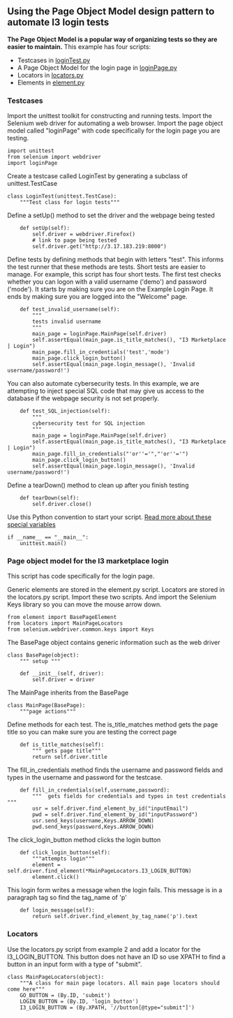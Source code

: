 ## Using the Page Object Model design pattern to automate I3 login tests

**The Page Object Model is a popular way of organizing tests so they are easier to maintain.**  This example has four scripts:

 - Testcases in [loginTest.py](code/04-simple-pom-example/loginTest.py)
 - A Page Object Model for the login page in [loginPage.py](code/04-simple-pom-example/loginPage.py)
 - Locators in [locators.py](code/04-simple-pom-example/locators.py)
 - Elements in [element.py](code/04-simple-pom-example/element.py)

### Testcases

Import the unittest toolkit for constructing and running tests.  Import the Selenium web driver for automating a web browser.  Import the page object model called "loginPage" with code specifically for the login page you are testing.

```
import unittest
from selenium import webdriver
import loginPage
```
Create a testcase called LoginTest by generating a subclass of unittest.TestCase
```
class LoginTest(unittest.TestCase):
    """Test class for login tests"""
```
Define a setUp() method to set the driver and the webpage being tested

```
    def setUp(self):
        self.driver = webdriver.Firefox()
        # link to page being tested
        self.driver.get("http://3.17.183.219:8000")
```
Define tests by defining methods that begin with letters "test".  This informs the test runner that these methods are tests.  Short tests are easier to manage.  For example, this script has four short tests.  The first test checks whether you can logon with a valid username ('demo') and password ('mode').  It starts by making sure you are on the Example Login Page.  It ends by making sure you are logged into the "Welcome" page.
```
    def test_invalid_username(self):
        """
        tests invalid username
        """
        main_page = loginPage.MainPage(self.driver)
        self.assertEqual(main_page.is_title_matches(), "I3 Marketplace | Login")
        main_page.fill_in_credentials('test','mode')
        main_page.click_login_button()
        self.assertEqual(main_page.login_message(), 'Invalid username/password!')
```
You can also automate cybersecurity tests.  In this example, we are attempting to inject special SQL code that may give us access to the database if the webpage security is not set properly.  
```
    def test_SQL_injection(self):
        """
        cybersecurity test for SQL injection
        """
        main_page = loginPage.MainPage(self.driver)
        self.assertEqual(main_page.is_title_matches(), "I3 Marketplace | Login")
        main_page.fill_in_credentials("'or''='","'or''='")
        main_page.click_login_button()
        self.assertEqual(main_page.login_message(), 'Invalid username/password!')
```
Define a tearDown() method to clean up after you finish testing
```
    def tearDown(self):
        self.driver.close()
```
Use this Python convention to start your script.  [Read more about these special variables](https://stackoverflow.com/questions/419163/what-does-if-name-main-do)
```
if __name__ == "__main__":
    unittest.main()
```

### Page object model for the I3 marketplace login

This script has code specifically for the login page.

Generic elements are stored in the element.py script.  Locators are stored in the locators.py script.  Import these two scripts.  And import the Selenium Keys library so you can move the mouse arrow down.

```
from element import BasePageElement
from locators import MainPageLocators
from selenium.webdriver.common.keys import Keys
```
The BasePage object contains generic information such as the web driver
```
class BasePage(object):
    """ setup """

    def __init__(self, driver):
        self.driver = driver
```
The MainPage inherits from the BasePage
```
class MainPage(BasePage):
    """page actions"""
```
Define methods for each test.  The is_title_matches method gets the page title so you can make sure you are testing the correct page
```
    def is_title_matches(self):
        """ gets page title"""
        return self.driver.title
```
The fill_in_credentials method finds the username and password fields and types in the username and password for the testcase.  
```
    def fill_in_credentials(self,username,password):
        """  gets fields for credentials and types in test credentials """
        usr = self.driver.find_element_by_id("inputEmail")
        pwd = self.driver.find_element_by_id("inputPassword")
        usr.send_keys(username,Keys.ARROW_DOWN)
        pwd.send_keys(password,Keys.ARROW_DOWN)
```
The click_login_button method clicks the login button
```
    def click_login_button(self):
        """attempts login"""
        element = self.driver.find_element(*MainPageLocators.I3_LOGIN_BUTTON)
        element.click()
```
This login form writes a message when the login fails.  This message is in a paragraph tag so find the tag_name of 'p'
```
    def login_message(self):
        return self.driver.find_element_by_tag_name('p').text
```

### Locators

Use the locators.py script from example 2 and add a locator for the I3_LOGIN_BUTTON.  This button does not have an ID so use XPATH to find a button in an input form with a type of "submit".
```
class MainPageLocators(object):
    """A class for main page locators. All main page locators should come here"""
    GO_BUTTON = (By.ID, 'submit')
    LOGIN_BUTTON = (By.ID, 'login_button')
    I3_LOGIN_BUTTON = (By.XPATH, '//button[@type="submit"]')
```
